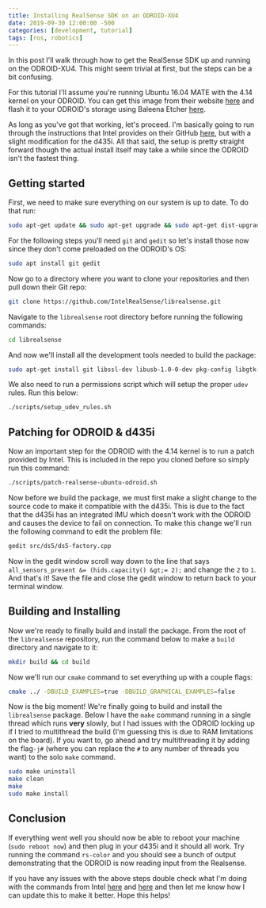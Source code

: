 ```yaml
---
title: Installing RealSense SDK on an ODROID-XU4
date: 2019-09-30 12:00:00 -500
categories: [development, tutorial]
tags: [ros, robotics]
---
```


In this post I'll walk through how to get the RealSense SDK up and running on the ODROID-XU4. This might seem trivial at first, but the steps can be a bit confusing.

For this tutorial I'll assume you're running Ubuntu 16.04 MATE with the 4.14 kernel on your ODROID. You can get this image from their website <a rel="noreferrer noopener" aria-label="here (opens in a new tab)" href="https://odroid.in/ubuntu_16.04lts/" target="_blank">here</a> and flash it to your ODROID's storage using Baleena Etcher <a href="https://www.balena.io/etcher/">here</a>.

As long as you've got that working, let's proceed. I'm basically going to run through the instructions that Intel provides on their GitHub <a href="https://github.com/IntelRealSense/librealsense/blob/master/doc/installation.md">here</a>, but with a slight modification for the d435i. All that said, the setup is pretty straight forward though the actual install itself may take a while since the ODROID isn't the fastest thing.

## Getting started

First, we need to make sure everything on our system is up to date. To do that run:

```bash
sudo apt-get update && sudo apt-get upgrade && sudo apt-get dist-upgrade
```

For the following steps you'll need `git` and `gedit` so let's install those now since they don't come preloaded on the ODROID's OS:

```bash
sudo apt install git gedit
```

Now go to a directory where you want to clone your repositories and then pull down their Git repo:

```bash
git clone https://github.com/IntelRealSense/librealsense.git
```

Navigate to the `librealsense` root directory before running the following commands:

```bash
cd librealsense
```

And now we'll install all the development tools needed to build the package:

```bash
sudo apt-get install git libssl-dev libusb-1.0-0-dev pkg-config libgtk-3-dev libglfw3-dev g++ build-essential cmake
```

We also need to run a permissions script which will setup the proper `udev` rules. Run this below:

```bash
./scripts/setup_udev_rules.sh
```

## Patching for ODROID & d435i

Now an important step for the ODROID with the 4.14 kernel is to run a patch provided by Intel. This is included in the repo you cloned before so simply run this command:

```bash
./scripts/patch-realsense-ubuntu-odroid.sh
```

Now before we build the package, we must first make a slight change to the source code to make it compatible with the d435i. This is due to the fact that the d435i has an integrated IMU which doesn't work with the ODROID and causes the device to fail on connection. To make this change we'll run the following command to edit the problem file:

```bash
gedit src/ds5/ds5-factory.cpp
```

Now in the gedit window scroll way down to the line that says `all_sensors_present &= (hids.capacity() &gt;= 2);` and change the `2` to `1`. And that's it! Save the file and close the gedit window to return back to your terminal window.

## Building and Installing

Now we're ready to finally build and install the package. From the root of the `librealsense` repository, run the command below to make a `build` directory and navigate to it:

```bash
mkdir build && cd build
```

Now we'll run our `cmake` command to set everything up with a couple flags:

```bash
cmake ../ -DBUILD_EXAMPLES=true -DBUILD_GRAPHICAL_EXAMPLES=false
```

Now is the big moment! We're finally going to build and install the `librealsense` package. Below I have the `make` command running in a single thread which runs <strong>very</strong> slowly, but I had issues with the ODROID locking up if I tried to multithread the build (I'm guessing this is due to RAM limitations on the board). If you want to, go ahead and try multithreading it by adding the flag`-j#` (where you can replace the `#` to any number of threads you want) to the solo `make` command.

```bash
sudo make uninstall
make clean
make
sudo make install
```

## Conclusion

If everything went well you should now be able to reboot your machine (`sudo reboot now`) and then plug in your d435i and it should all work. Try running the command `rs-color` and you should see a bunch of output demonstrating that the ODROID is now reading input from the Realsense.

If you have any issues with the above steps double check what I'm doing with the commands from Intel <a href="https://github.com/IntelRealSense/librealsense/blob/master/doc/installation.md">here</a> and <a href="https://github.com/IntelRealSense/librealsense/blob/master/doc/installation_odroid.md">here</a> and then let me know how I can update this to make it better. Hope this helps!
